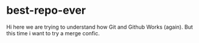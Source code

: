 # best-repo-ever

Hi here we are trying to understand how Git and Github Works (again).
But this time i want to try a merge confic.